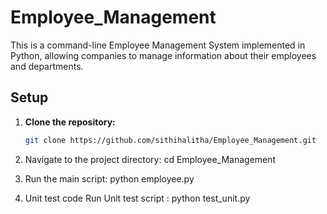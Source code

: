 # Employee_Management


This is a command-line Employee Management System implemented in Python, allowing companies to manage information about their employees and departments.

## Setup

1. **Clone the repository:**

   ```bash
   git clone https://github.com/sithihalitha/Employee_Management.git

2. Navigate to the project directory:
     cd Employee_Management

3. Run the main script:
       python employee.py

4. Unit test code 
      Run  Unit test script :
          python test_unit.py
